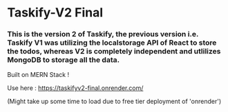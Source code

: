 # Taskify-V2 Final
### This is the version 2 of Taskify, the previous version i.e. Taskify V1 was utilizing the localstorage API of React to store the todos, whereas V2 is completely independent and utlilizes MongoDB to storage all the data.
Built on MERN Stack !

Use here : https://taskifyv2-final.onrender.com/

(Might take up some time to load due to free tier deployment of 'onrender')
